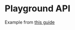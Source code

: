 # Playground API

Example from [this guide](https://medium.com/@oliver.seq/creating-a-rest-api-with-rails-2a07f548e5dc)